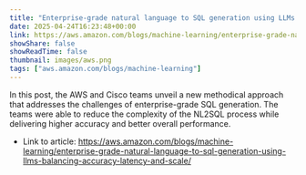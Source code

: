 ```yaml
---
title: "Enterprise-grade natural language to SQL generation using LLMs: Balancing accuracy, latency, and scale"
date: 2025-04-24T16:23:48+00:00
link: https://aws.amazon.com/blogs/machine-learning/enterprise-grade-natural-language-to-sql-generation-using-llms-balancing-accuracy-latency-and-scale/
showShare: false
showReadTime: false
thumbnail: images/aws.png
tags: ["aws.amazon.com/blogs/machine-learning"]
---
```

In this post, the AWS and Cisco teams unveil a new methodical approach that addresses the challenges of enterprise-grade SQL generation. The teams were able to reduce the complexity of the NL2SQL process while delivering higher accuracy and better overall performance.

- Link to article: https://aws.amazon.com/blogs/machine-learning/enterprise-grade-natural-language-to-sql-generation-using-llms-balancing-accuracy-latency-and-scale/